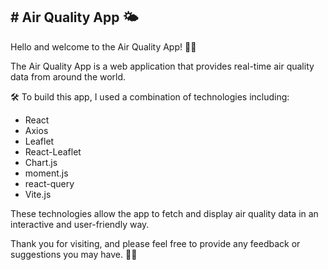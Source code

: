 <h2># Air Quality App 🌤</h2>

<p>Hello and welcome to the Air Quality App! 👋🏻</p>
The Air Quality App is a web application that provides real-time air quality data from around the world.

<p>🛠 To build this app, I used a combination of technologies including:</p>
<ul>
<li>React </li>
<li>Axios </li>
<li>Leaflet </li>
<li>React-Leaflet </li>
<li>Chart.js </li>
<li>moment.js</li>
<li>react-query</li>
<li>Vite.js</li>  
</ul>

<p>These technologies allow the app to fetch and display air quality data in an interactive and user-friendly way.</p>
<p>Thank you for visiting, and please feel free to provide any feedback or suggestions you may have. 🙏🏼</p>
